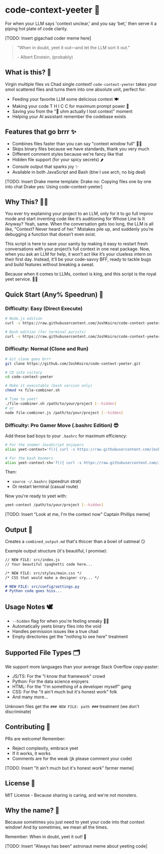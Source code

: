 # code-context-yeeter 🚀

For when your LLM says 'context unclear,' and you say 'bet,' then serve it a piping hot plate of code clarity.

[TODO: Insert gigachad coder meme here]

> "When in doubt, yeet it out—and let the LLM sort it out."
>
> \- Albert Einstein, (probably)

## What is this? 🤔

Virgin multiple files vs Chad single context! `code-context-yeeter` takes your smol scattered files and turns them into one absolute unit, perfect for:

- Feeding your favorite LLM some delicious context 🍽️
- Making your code T H I C C for maximum prompt power 💪
- Saving you from the "🤧 uhm actually I lost context" moment
- Helping your AI assistant remember the codebase exists

## Features that go brrr ✨

- Combines files faster than you can say "context window full" 🏃‍♂️
- Skips binary files because we have standards, thank you very much
- Different comment styles because we're fancy like that
- Hidden file support (for your spicy secrets) 🌶️
- Console output that sparks joy ✨
- Available in both JavaScript and Bash (btw I use arch, no big deal)

[TODO: Insert Drake meme template:
Drake no: Copying files one by one into chat
Drake yes: Using code-context-yeeter]

## Why This? 🤷‍♂️

You ever try explaining your project to an LLM, only for it to go full improv mode and start inventing code like it’s auditioning for Whose Line Is It Anyway? Yeah, same. When the conversation gets too long, the LLM is all like, "Context? Never heard of her." Mistakes pile up, and suddenly you’re debugging a function that doesn’t even exist.

This script is here to save your sanity by making it easy to restart fresh conversations with your project’s full context in one neat package. Now, when you ask an LLM for help, it won’t act like it’s your clueless intern on their first day. Instead, it’ll be your code-savvy BFF, ready to tackle bugs and build features without breaking a sweat.

Because when it comes to LLMs, context is king, and this script is the royal yeet service. 🤴🚀

## Quick Start (Any% Speedrun) 🚀

### Difficulty: Easy (Direct Execute)

```bash
# Node.js edition
curl -s https://raw.githubusercontent.com/JoshKoiro/code-context-yeeter/main/file-combiner.js | node - /path/to/your/project [--hidden]

# Bash edition (for terminal purists)
curl -s https://raw.githubusercontent.com/JoshKoiro/code-context-yeeter/main/file-combiner.sh | bash -s -- /path/to/your/project [--hidden]
```

### Difficulty: Normal (Clone and Run)

```bash
# Git clone goes brrr
git clone https://github.com/JoshKoiro/code-context-yeeter.git

# CD into victory
cd code-context-yeeter

# Make it executable (bash version only)
chmod +x file-combiner.sh

# Time to yeet!
./file-combiner.sh /path/to/your/project [--hidden]
# or
node file-combiner.js /path/to/your/project [--hidden]
```

### Difficulty: Pro Gamer Move (.bashrc Edition) 😎

Add these bad boys to your `.bashrc` for maximum efficiency:

```bash
# For the zoomer JavaScript enjoyers
alias yeet-context='f(){ curl -s https://raw.githubusercontent.com/JoshKoiro/code-context-yeeter/main/file-combiner.js | node - "$@"; unset -f f; }; f'

# For the bash boomers
alias yeet-context-sh='f(){ curl -s https://raw.githubusercontent.com/JoshKoiro/code-context-yeeter/main/file-combiner.sh | bash -s -- "$@"; unset -f f; }; f'
```

Then:

- `source ~/.bashrc` (speedrun strat)
- Or restart terminal (casual route)

Now you're ready to yeet with:

```bash
yeet-context /path/to/your/project [--hidden]
```

[TODO: Insert "Look at me, I'm the context now" Captain Phillips meme]

## Output 📄

Creates a `combined_output.md` that's thiccer than a bowl of oatmeal 😏

Example output structure (it's beautiful, I promise):

```markdown
// NEW FILE: src/index.js
// Your beautiful spaghetti code here...

/* NEW FILE: src/styles/main.css */
/* CSS that would make a designer cry... */

# NEW FILE: src/config/settings.py
# Python code goes hiss...
```

## Usage Notes 🕊️

- `--hidden` flag for when you're feeling sneaky 🕵️‍♂️
- Automatically yeets binary files into the void
- Handles permission issues like a true chad
- Empty directories get the "nothing to see here" treatment

## Supported File Types 🗂️

We support more languages than your average Stack Overflow copy-paster:

- JS/TS: For the "I know that framework" crowd
- Python: For the data science enjoyers
- HTML: For the "I'm something of a developer myself" gang
- CSS: For the "it ain't much but it's honest work" folk
- And many more...

Unknown files get the `### NEW FILE: path ###` treatment (we don't discriminate)

## Contributing 🤝

PRs are welcome! Remember:

- Reject complexity, embrace yeet
- If it works, it works
- Comments are for the weak (jk please comment your code)

[TODO: Insert "It ain't much but it's honest work" farmer meme]

## License 📜

MIT License - Because sharing is caring, and we're not monsters.

## Why the name? 🤔

Because sometimes you just need to yeet your code into that context window! And by sometimes, we mean all the times.

Remember: When in doubt, yeet it out! 🚀

[TODO: Insert "Always has been" astronaut meme about yeeting code]

